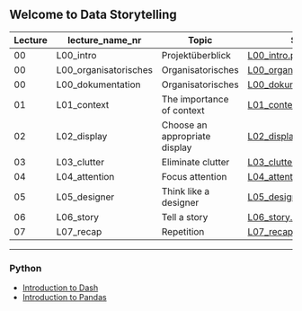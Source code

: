 ## Welcome to Data Storytelling

Lecture|lecture_name_nr|Topic|Slides
--- |---|---|---
00|L00_intro|Projektüberblick|[L00_intro.pdf](https://github.com/kirenz/data-storytelling/blob/main/slides/L00_intro.pdf)  
00|L00_organisatorisches|Organisatorisches|[L00_organisatorisches.pdf](https://github.com/kirenz/data-storytelling/blob/main/slides/L00_organisatorisches.pdf)  
00|L00_dokumentation|Organisatorisches|[L00_dokumentation.pdf](https://github.com/kirenz/data-storytelling/blob/main/slides/L00_dokumentation.pdf)  
01|L01_context|The importance of context|[L01_context.pdf](https://github.com/kirenz/data-storytelling/blob/main/slides/L01_context.pdf)  
02|L02_display|Choose an appropriate display|[L02_display.pdf](https://github.com/kirenz/data-storytelling/blob/main/slides/L02_display.pdf)  
03|L03_clutter|Eliminate clutter|[L03_clutter.pdf](https://github.com/kirenz/data-storytelling/blob/main/slides/L03_clutter.pdf)  
04|L04_attention|Focus attention|[L04_attention.pdf](https://github.com/kirenz/data-storytelling/blob/main/slides/L04_attention.pdf)  
05|L05_designer|Think like a designer|[L05_designer.pdf](https://github.com/kirenz/data-storytelling/blob/main/slides/L05_designer.pdf)  
06|L06_story|Tell a story|[L06_story.pdf](https://github.com/kirenz/data-storytelling/blob/main/slides/L06_story.pdf)  
07|L07_recap|Repetition|[L07_recap.pdf](https://github.com/kirenz/data-storytelling/blob/main/slides/L07_recap.pdf)  


---

### Python

- [Introduction to Dash](https://github.com/kirenz/dash-tutorial)
- [Introduction to Pandas](https://pandas.pydata.org/pandas-docs/stable/user_guide/10min.html)
